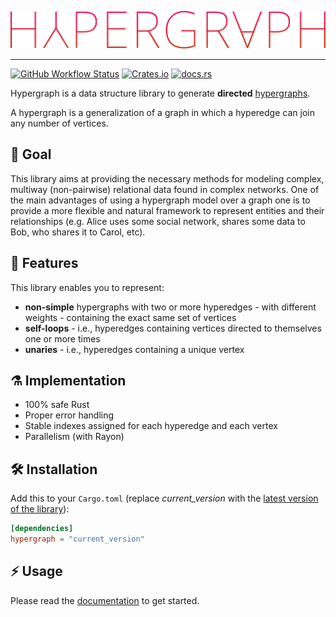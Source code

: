 ![graph](hypergraph.svg)

---

[<img alt="GitHub Workflow Status" src="https://img.shields.io/github/actions/workflow/status/yamafaktory/hypergraph/ci.yml?branch=main&logo=github&style=flat-square">](https://github.com/yamafaktory/hypergraph/actions/workflows/ci.yml) [<img alt="Crates.io" src="https://img.shields.io/crates/v/hypergraph?style=flat-square">](https://crates.io/crates/hypergraph/versions?sort=semver) [<img alt="docs.rs" src="https://img.shields.io/docsrs/hypergraph?style=flat-square">](https://docs.rs/hypergraph)

Hypergraph is a data structure library to generate **directed** [hypergraphs](https://en.wikipedia.org/wiki/Hypergraph).

A hypergraph is a generalization of a graph in which a hyperedge can join any number of vertices.

## 📣 Goal

This library aims at providing the necessary methods for modeling complex, multiway (non-pairwise) relational data found in complex networks.
One of the main advantages of using a hypergraph model over a graph one is to provide a more flexible and natural framework to represent entities and their relationships (e.g. Alice uses some social network, shares some data to Bob, who shares it to Carol, etc).

## 🎁 Features

This library enables you to represent:

- **non-simple** hypergraphs with two or more hyperedges - with different weights - containing the exact same set of vertices
- **self-loops** - i.e., hyperedges containing vertices directed to themselves one or more times
- **unaries** - i.e., hyperedges containing a unique vertex

## ⚗️ Implementation

- 100% safe Rust
- Proper error handling
- Stable indexes assigned for each hyperedge and each vertex
- Parallelism (with Rayon)

## 🛠️ Installation

Add this to your `Cargo.toml` (replace _current_version_ with the [latest version of the library](https://crates.io/crates/hypergraph)):

```toml
[dependencies]
hypergraph = "current_version"
```

## ⚡️ Usage

Please read the [documentation](https://docs.rs/hypergraph) to get started.
